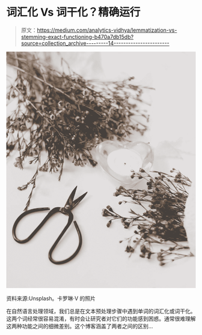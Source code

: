 # 词汇化 Vs 词干化？精确运行

> 原文：<https://medium.com/analytics-vidhya/lemmatization-vs-stemming-exact-functioning-b470a7db15db?source=collection_archive---------14----------------------->

![](img/ec4be8a5b9246a29a2b07e0c6ca8a1c8.png)

资料来源:Unsplash。卡罗琳·V 的照片

在自然语言处理领域，我们总是在文本预处理步骤中遇到单词的词汇化或词干化。这两个词经常很容易混淆，有时会让研究者对它们的功能感到困惑。通常很难理解这两种功能之间的细微差别。这个博客涵盖了两者之间的区别…